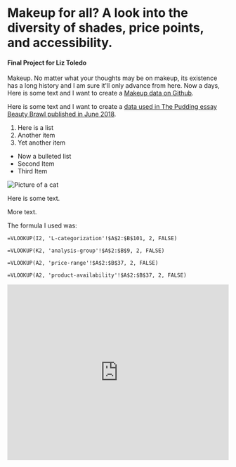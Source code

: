 # Makeup for all? A look into the diversity of shades, price points, and accessibility.
#### Final Project for Liz Toledo

Makeup. No matter what your thoughts may be on makeup, its existence has a long history and I am sure it'll only advance from here. Now a days, Here is some text and I want to create a [Makeup data on Github](https://github.com/the-pudding/data/tree/master/makeup-shades).

Here is some text and I want to create a [data used in The Pudding essay Beauty Brawl published in June 2018](https://pudding.cool/2018/06/makeup-shades/).

1. Here is a list
2. Another item
3. Yet another item

* Now a bulleted list
* Second Item
* Third Item

![Picture of a cat](https://media.journalism.berkeley.edu/upload/2020/08/15971832006a769bd.png)

Here is some text.

More text.

The formula I used was: 

```
=VLOOKUP(I2, 'L-categorization'!$A$2:$B$101, 2, FALSE)
```

```
=VLOOKUP(K2, 'analysis-group'!$A$2:$B$9, 2, FALSE)
```

```
=VLOOKUP(A2, 'price-range'!$A$2:$B$37, 2, FALSE)
```

```
=VLOOKUP(A2, 'product-availability'!$A$2:$B$37, 2, FALSE)
```

<iframe title="Drugstore or High End?" aria-label="chart" id="datawrapper-chart-CUcqY" src="https://datawrapper.dwcdn.net/CUcqY/1/" scrolling="no" frameborder="0" style="width: 0; min-width: 100% !important; border: none;" height="400"></iframe><script type="text/javascript">!function(){"use strict";window.addEventListener("message",(function(a){if(void 0!==a.data["datawrapper-height"])for(var e in a.data["datawrapper-height"]){var t=document.getElementById("datawrapper-chart-"+e)||document.querySelector("iframe[src*='"+e+"']");t&&(t.style.height=a.data["datawrapper-height"][e]+"px")}}))}();
</script>

